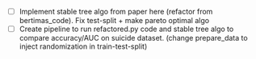 - [ ] Implement stable tree algo from paper here (refactor from bertimas_code). Fix test-split + make pareto optimal algo
- [ ] Create pipeline to run refactored.py code and stable tree algo to compare accuracy/AUC on suicide dataset. (change prepare_data to inject randomization in train-test-split)